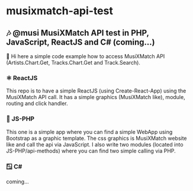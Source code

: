 # musixmatch-api-test

## 🎶 @musi MusiXMatch API test in PHP, JavaScript, ReactJS and C# (coming...)

👋 Hi here a simple code example how to access MusiXMatch API (Artists.Chart.Get, Tracks.Chart.Get and Track.Search).

### ⚛️ ReactJS
This repo is to have a simple ReactJS (using Create-React-App) using the MusiXMatch API call.
It has a simple graphics (MusiXMatch like), module, routing and click handler.

### 🐘 JS-PHP
This one is a simple app where you can find a simple WebApp using Bootstrap as a graphic template.
The css graphics is MusiXMatch website like and call the api via JavaScript.
I also write two  modules (located into JS-PHP/api-methods) where you can find two simple calling via PHP.

### 🪟 C#
coming...
